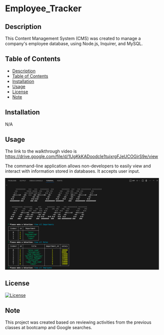 # Employee_Tracker

## Description

This Content Management System (CMS) was created to manage a company's employee database, using Node.js, Inquirer, and MySQL.


## Table of Contents
- [Description](#description)
- [Table of Contents](#table-of-contents)
- [Installation](#installation)
- [Usage](#usage)
- [License](#license)
- [Note](#note)

## Installation

N/A

## Usage

The link to the walkthrough video is https://drive.google.com/file/d/1UgKkKADoodcIe1tujxrgFJeUCOGirS9e/view

The command-line application allows non-developers to easily view and interact with information stored in databases. It accepts user input.

![Alt text](<assets/images/Screen Shot 2023-09-17 at 10.36.00 PM.png>)

## License

[![License](https://img.shields.io/badge/License-None-blue.svg)](LICENSE)


## Note

This project was created based on reviewing activities from the previous classes at bootcamp and Google searches.


